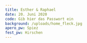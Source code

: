 ```yaml
---
title: Esther & Raphael
date: 20. Juni 2020
code: Gib hier das Passwort ein
background: /uploads/home_fleck.jpg
apero_pw: Spiez
fest_pw: Hirschen
---
```


